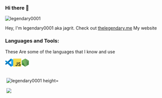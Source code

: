 ###  Hi there 👋

<p align="left"> <img src="https://komarev.com/ghpvc/?username=legendary0001" alt="legendary0001" /> </p>

<p align="left">Hey, I'm legendary0001 aka jagrit. Check out <a href="https://thelegendary.me">thelegendary.me</a> My website </p>

###  Languages and Tools:
<p>These Are some of the languages that I know and use</p>

<img align="left" alt="Visual Studio Code" width="26px" src="https://raw.githubusercontent.com/github/explore/80688e429a7d4ef2fca1e82350fe8e3517d3494d/topics/visual-studio-code/visual-studio-code.png" />
<img align="left" alt="JavaScript" width="26px" src="https://raw.githubusercontent.com/github/explore/80688e429a7d4ef2fca1e82350fe8e3517d3494d/topics/javascript/javascript.png" />
<img align="left" alt="Node.js" width="26px" src="https://raw.githubusercontent.com/github/explore/80688e429a7d4ef2fca1e82350fe8e3517d3494d/topics/nodejs/nodejs.png" />
<br />
<p>&nbsp;</p>
<p>&nbsp;<img align="center" src="https://github-readme-stats.vercel.app/api?username=legendary0001&show_icons=true&bg_color=30,e96443,904e95&title_color=fff&text_color=fff&count_private=true" alt="legendary0001 height="200"/></p>
<p>&nbsp;<img align="center" src="https://github-readme-stats.vercel.app/api/top-langs/?username=legendary0001&bg_color=30,e96443,904e95&title_color=fff&text_color=fff&layout=compact&count_private=true" height="202"/>
<br />

<!--
<p align="center">

<h3>What I am listening to!</h3>

<img align="center" src="https://darks-spotify-page.vercel.app/api/run-spotify-status" width="500" />
</p>
--!>
